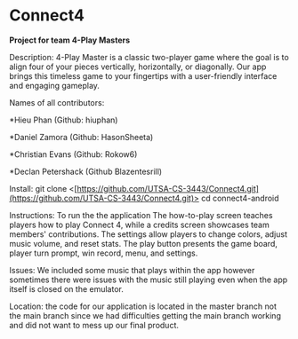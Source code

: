 # Connect4
**Project for team 4-Play Masters**

Description:
4-Play Master is a classic two-player game where the goal is to align four of your pieces vertically, horizontally, or diagonally. Our app brings this timeless game to your fingertips with a user-friendly interface and engaging gameplay.

Names of all contributors:

*Hieu Phan (Github: hiuphan)

*Daniel Zamora (Github: HasonSheeta)

*Christian Evans (Github: Rokow6)

*Declan Petershack (Github Blazentesrill)

Install:
git clone <[https://github.com/UTSA-CS-3443/Connect4.git](https://github.com/UTSA-CS-3443/Connect4.git)>
cd connect4-android

Instructions: To run the the application 
The how-to-play screen teaches players how to play Connect 4, while a credits screen showcases team members' contributions. The settings allow players to change colors, adjust music volume, and reset stats. The play button presents the game board, player turn prompt, win record, menu, and settings.

Issues: We included some music that plays within the app however sometimes there were issues with the music still playing even when the app itself is closed on the emulator. 

Location: the code for our application is located in the master branch not the main branch since we had difficulties getting the main branch working and did not want to mess up our final product.




